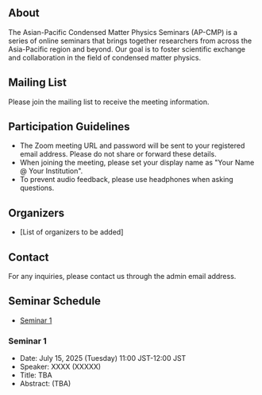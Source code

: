 ## About

The Asian-Pacific Condensed Matter Physics Seminars (AP-CMP) is a series of online seminars that brings together researchers from across the Asia-Pacific region and beyond. Our goal is to foster scientific exchange and collaboration in the field of condensed matter physics.

## Mailing List
Please join the mailing list to receive the meeting information.

## Participation Guidelines

* The Zoom meeting URL and password will be sent to your registered email address. Please do not share or forward these details.
* When joining the meeting, please set your display name as "Your Name @ Your Institution".
* To prevent audio feedback, please use headphones when asking questions.

## Organizers

* [List of organizers to be added]

## Contact

For any inquiries, please contact us through the admin email address.

## Seminar Schedule

- [Seminar 1](#seminar-1)

### Seminar 1
* Date: July 15, 2025 (Tuesday) 11:00 JST-12:00 JST<br>
* Speaker: XXXX (XXXXX)<br>
* Title: TBA
* Abstract: (TBA)